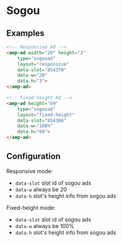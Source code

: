<!---
Copyright 2016 The AMP HTML Authors. All Rights Reserved.

Licensed under the Apache License, Version 2.0 (the "License");
you may not use this file except in compliance with the License.
You may obtain a copy of the License at

      http://www.apache.org/licenses/LICENSE-2.0

Unless required by applicable law or agreed to in writing, software
distributed under the License is distributed on an "AS-IS" BASIS,
WITHOUT WARRANTIES OR CONDITIONS OF ANY KIND, either express or implied.
See the License for the specific language governing permissions and
limitations under the License.
-->

# Sogou

## Examples

```html
<!-- Responsive Ad -->
<amp-ad width="20" height="3"
    type="sogouad"
    layout="responsive"
    data-slot="854370"
    data-w="20"
    data-h="3">
</amp-ad>

<!-- Fixed-height Ad -->
<amp-ad height="69"
    type="sogouad"
    layout="fixed-height"
    data-slot="854366"
    data-w="100%"
    data-h="69">
</amp-ad>
```

## Configuration

Responsive mode:

- `data-slot` slot id of sogou ads
- `data-w` always be 20
- `data-h` slot's height info from sogou ads

Fixed-height mode:

- `data-slot` slot id of sogou ads
- `data-w` always be 100%
- `data-h` slot's height info from sogou ads
